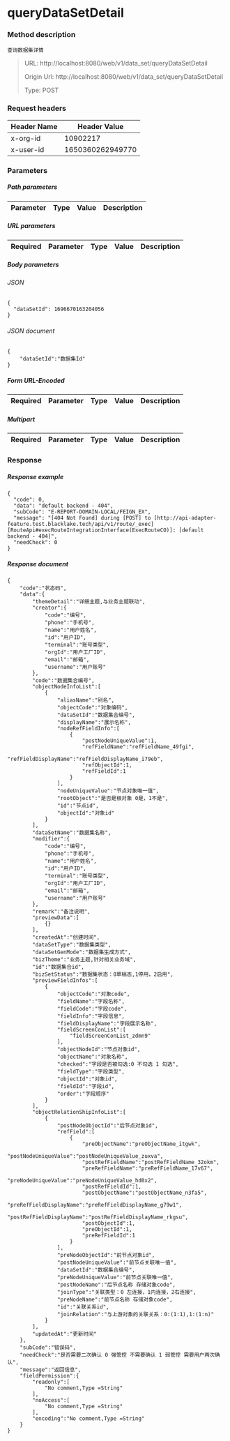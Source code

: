 # queryDataSetDetail

### Method description

```
查询数据集详情
```

> URL: http://localhost:8080/web/v1/data_set/queryDataSetDetail
>
> Origin Url: http://localhost:8080/web/v1/data_set/queryDataSetDetail
>
> Type: POST


### Request headers

|Header Name| Header Value|
|---------|------|
|x-org-id|10902217|
|x-user-id|1650360262949770|

### Parameters

##### Path parameters

| Parameter | Type | Value | Description |
|---------|------|------|------------|


##### URL parameters

|Required| Parameter | Type | Value | Description |
|---------|---------|------|------|------------|


##### Body parameters

###### JSON

```
{
  "dataSetId": 1696670163204056
}
```

###### JSON document

```
{
	"dataSetId":"数据集Id"
}
```


##### Form URL-Encoded
|Required| Parameter | Type | Value | Description |
|---------|---------|------|------|------------|


##### Multipart
|Required | Parameter | Type | Value | Description |
|---------|---------|------|------|------------|


### Response

##### Response example

```
{
  "code": 0,
  "data": "default backend - 404",
  "subCode": "E-REPORT-DOMAIN-LOCAL/FEIGN_EX",
  "message": "[404 Not Found] during [POST] to [http://api-adapter-feature.test.blacklake.tech/api/v1/route/_exec] [RouteApi#execRouteIntegrationInterface(ExecRouteCO)]: [default backend - 404]",
  "needCheck": 0
}
```

##### Response document
```
{
	"code":"状态码",
	"data":{
		"themeDetail":"详细主题,与业务主题联动",
		"creator":{
			"code":"编号",
			"phone":"手机号",
			"name":"用户姓名",
			"id":"用户ID",
			"terminal":"账号类型",
			"orgId":"用户工厂ID",
			"email":"邮箱",
			"username":"用户账号"
		},
		"code":"数据集合编号",
		"objectNodeInfoList":[
			{
				"aliasName":"别名",
				"objectCode":"对象编码",
				"dataSetId":"数据集合编号",
				"displayName":"展示名称",
				"nodeRefFieldInfo":[
					{
						"postNodeUniqueValue":1,
						"refFieldName":"refFieldName_49fgi",
						"refFieldDisplayName":"refFieldDisplayName_i79eb",
						"refObjectId":1,
						"refFieldId":1
					}
				],
				"nodeUniqueValue":"节点对象唯一值",
				"rootObject":"是否是根对象 0是，1不是",
				"id":"节点id",
				"objectId":"对象id"
			}
		],
		"dataSetName":"数据集名称",
		"modifier":{
			"code":"编号",
			"phone":"手机号",
			"name":"用户姓名",
			"id":"用户ID",
			"terminal":"账号类型",
			"orgId":"用户工厂ID",
			"email":"邮箱",
			"username":"用户账号"
		},
		"remark":"备注说明",
		"previewData":[
			{}
		],
		"createdAt":"创建时间",
		"dataSetType":"数据集类型",
		"dataSetGenMode":"数据集生成方式",
		"bizTheme":"业务主题,针对相关业务域",
		"id":"数据集合id",
		"bizSetStatus":"数据集状态：0草稿态,1停用，2启用",
		"previewFieldInfos":[
			{
				"objectCode":"对象code",
				"fieldName":"字段名称",
				"fieldCode":"字段code",
				"fieldInfo":"字段信息",
				"fieldDisplayName":"字段展示名称",
				"fieldScreenConList":[
					"fieldScreenConList_zdmn9"
				],
				"objectNodeId":"节点对象id",
				"objectName":"对象名称",
				"checked":"字段是否被勾选:0 不勾选 1 勾选",
				"fieldType":"字段类型",
				"objectId":"对象id",
				"fieldId":"字段id",
				"order":"字段顺序"
			}
		],
		"objectRelationShipInfoList":[
			{
				"postNodeObjectId":"后节点对象id",
				"refField":[
					{
						"preObjectName":"preObjectName_itgwk",
						"postNodeUniqueValue":"postNodeUniqueValue_zuxva",
						"postRefFieldName":"postRefFieldName_32okm",
						"preRefFieldName":"preRefFieldName_17v67",
						"preNodeUniqueValue":"preNodeUniqueValue_hd0x2",
						"postRefFieldId":1,
						"postObjectName":"postObjectName_n3fa5",
						"preRefFieldDisplayName":"preRefFieldDisplayName_g79w1",
						"postRefFieldDisplayName":"postRefFieldDisplayName_rkgsu",
						"postObjectId":1,
						"preObjectId":1,
						"preRefFieldId":1
					}
				],
				"preNodeObjectId":"前节点对象id",
				"postNodeUniqueValue":"前节点关联唯一值",
				"dataSetId":"数据集合编号",
				"preNodeUniqueValue":"前节点关联唯一值",
				"postNodeName":"后节点名称 存储对象code",
				"joinType":"关联类型：0 左连接，1内连接，2右连接",
				"preNodeName":"前节点名称 存储对象code",
				"id":"关联关系id",
				"joinRelation":"与上游对象的关联关系：0:(1:1),1:(1:n)"
			}
		],
		"updatedAt":"更新时间"
	},
	"subCode":"错误码",
	"needCheck":"是否需要二次确认 0 强管控 不需要确认 1 弱管控 需要用户两次确认",
	"message":"返回信息",
	"fieldPermission":{
		"readonly":[
			"No comment,Type =String"
		],
		"noAccess":[
			"No comment,Type =String"
		],
		"encoding":"No comment,Type =String"
	}
}
```


